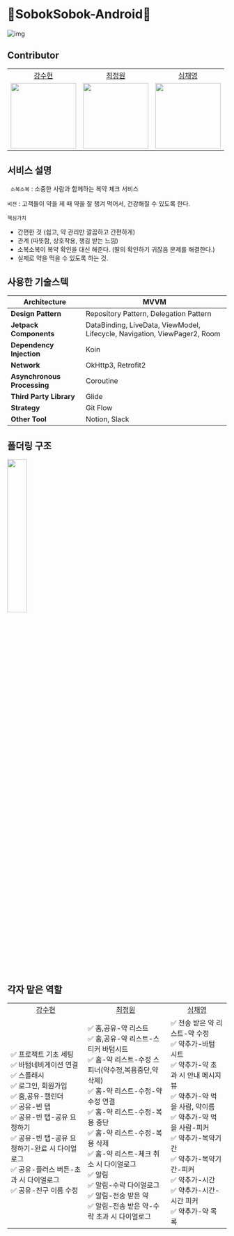 # 💊SobokSobok-Android💊

![img](https://www.notion.so/image/https%3A%2F%2Fs3-us-west-2.amazonaws.com%2Fsecure.notion-static.com%2Fd61696f0-027d-4467-a1f0-db3a3cb0e1b5%2FApp_icon.png?table=block&id=ef067ba7-ac7d-4f13-950b-0c68c2e91a6e&spaceId=aa0aaf11-e668-4c68-b9d3-f30c4b566991&width=2000&userId=223d637f-7cab-47c8-b165-f41ea99f4cb7&cache=v2)

## Contributor

<table align="center">
  <tr align="center">
    <td><a href="https://github.com/onpyeong">강수현</a></td>
    <td><a href="https://github.com/garden0401">최정원</a></td>
    <td><a href="https://github.com/visionWWW">심채영</a></td>
  </tr>
  <tr align="center">
    <td><img src="https://github.com/onpyeong.png" width="150"></td>
    <td><img src="https://github.com/garden0401.png" width="150"></td>
    <td><img src="https://github.com/visionWWW.png" width="150"></td>
  </tr>
</table>

## 서비스 설명
` 소복소복` : 소중한 사람과 함께하는 복약 체크 서비스

`비전` : 고객들이 약을 제 때 약을 잘 챙겨 먹어서, 건강해질 수 있도록 한다.

`핵심가치` 

- 간편한 것 (쉽고, 약 관리만 깔끔하고 간편하게)
- 관계 (따뜻함, 상호작용, 챙김 받는 느낌)
- 소복소복이 복약 확인을 대신 해준다. (딸의 확인하기 귀찮음 문제를 해결한다.)
- 실제로 약을 먹을 수 있도록 하는 것.

## 사용한 기술스텍

| **Architecture**            | MVVM                                                         |
| --------------------------- | ------------------------------------------------------------ |
| **Design Pattern**          | Repository Pattern, Delegation Pattern                       |
| **Jetpack Components**      | DataBinding, LiveData, ViewModel, Lifecycle, Navigation, ViewPager2, Room |
| **Dependency Injection**    | Koin                                                         |
| **Network**                 | OkHttp3, Retrofit2                                           |
| **Asynchronous Processing** | Coroutine                                                    |
| **Third Party Library**     | Glide                                                        |
| **Strategy**                | Git Flow                                                     |
| **Other Tool**              | Notion, Slack                                                |

## 폴더링 구조

<p float="left">
<img src= "https://user-images.githubusercontent.com/49150980/148904533-22916e4c-22da-4b38-a665-b0106a6d8f4d.png" width="30%" height="30%">
</p>


## 각자 맡은 역할

<table align="center">
  <tr align="center">
    <td><a href="https://github.com/onpyeong">강수현</a></td>
    <td><a href="https://github.com/garden0401">최정원</a></td>
    <td><a href="https://github.com/visionWWW">심채영</a></td>
  </tr>
  <tr align="left">
    <td>
      ✅ 프로젝트 기초 세팅<br>
      ✅ 바텀네비게이션 연결<br>
      ✅ 스플래시<br>  
      ✅ 로그인, 회원가입<br>   
      ✅ 홈,공유-캘린더 <br>  
      ✅ 공유-빈 탭<br> 
      ✅ 공유-빈 탭-공유 요청하기<br> 
      ✅ 공유-빈 탭-공유 요청하기-완료 시 다이얼로그<br> 
      ✅ 공유-플러스 버튼-초과 시 다이얼로그<br> 
      ✅ 공유-친구 이름 수정<br> 
    </td>
    <td>
     	✅ 홈,공유-약 리스트<br> 
      ✅ 홈,공유-약 리스트-스티커 바텀시트<br>
      ✅ 홈-약 리스트-수정 스피너(약수정,복용중단,약삭제)<br>
      ✅ 홈-약 리스트-수정-약 수정 연결<br>
      ✅ 홈-약 리스트-수정-복용 중단<br> 
      ✅ 홈-약 리스트-수정-복용 삭제<br> 
      ✅ 홈-약 리스트-체크 취소 시 다이얼로그<br>
      ✅ 알림<br> 
      ✅ 알림-수락 다이얼로그<br> 
      ✅ 알림-전송 받은 약<br> 
      ✅ 알림-전송 받은 약-수락 초과 시 다이얼로그<br>   
    </td>
    <td>
      ✅ 전송 받은 약 리스트-약 수정<br>
      ✅ 약추가-바텀 시트<br>
      ✅ 약추가-약 초과 시 안내 메시지 뷰<br>
      ✅ 약추가-약 먹을 사람, 약이름<br>
      ✅ 약추가-약 먹을 사람-피커<br>
      ✅ 약추가-복약기간<br>
      ✅ 약추가-복약기간-피커<br>
      ✅ 약추가-시간<br>
      ✅ 약추가-시간-시간 피커<br>
      ✅ 약추가-약 목록<br> 
    </td>
  </tr>
</table>

